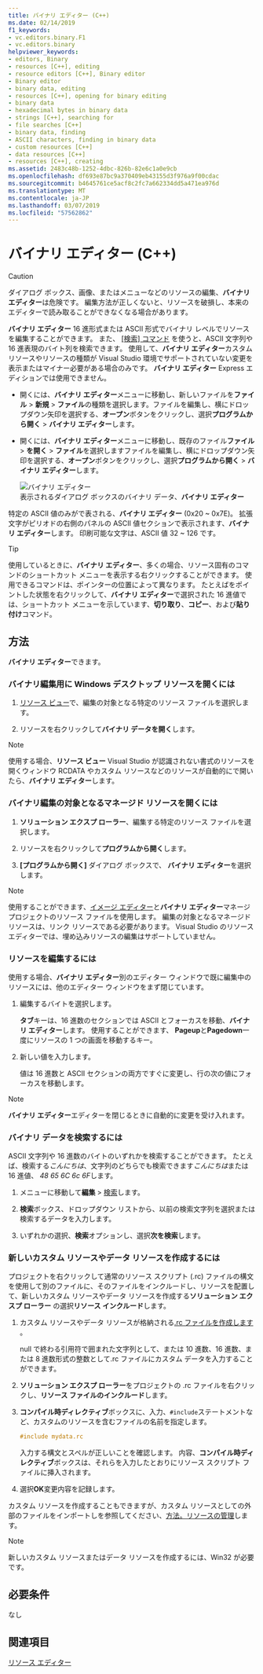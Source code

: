 ```yaml
---
title: バイナリ エディター (C++)
ms.date: 02/14/2019
f1_keywords:
- vc.editors.binary.F1
- vc.editors.binary
helpviewer_keywords:
- editors, Binary
- resources [C++], editing
- resource editors [C++], Binary editor
- Binary editor
- binary data, editing
- resources [C++], opening for binary editing
- binary data
- hexadecimal bytes in binary data
- strings [C++], searching for
- file searches [C++]
- binary data, finding
- ASCII characters, finding in binary data
- custom resources [C++]
- data resources [C++]
- resources [C++], creating
ms.assetid: 2483c48b-1252-4dbc-826b-82e6c1a0e9cb
ms.openlocfilehash: df693e87bc9a370409eb43155d3f976a9f00cdac
ms.sourcegitcommit: b4645761ce5acf8c2fc7a662334dd5a471ea976d
ms.translationtype: MT
ms.contentlocale: ja-JP
ms.lasthandoff: 03/07/2019
ms.locfileid: "57562862"
---
```

# <a name="binary-editor-c"></a>バイナリ エディター (C++)

> [!CAUTION]
> ダイアログ ボックス、画像、またはメニューなどのリソースの編集、**バイナリ エディター**は危険です。 編集方法が正しくないと、リソースを破損し、本来のエディターで読み取ることができなくなる場合があります。

**バイナリ エディター** 16 進形式または ASCII 形式でバイナリ レベルでリソースを編集することができます。 また、 [[検索] コマンド](/visualstudio/ide/reference/find-command) を使うと、ASCII 文字列や 16 進表現のバイト列を検索できます。 使用して、**バイナリ エディター**カスタム リソースやリソースの種類が Visual Studio 環境でサポートされていない変更を表示またはマイナー必要がある場合のみです。 **バイナリ エディター** Express エディションでは使用できません。

- 開くには、**バイナリ エディター**メニューに移動し、新しいファイルを**ファイル** > **新規** > **ファイル**の種類を選択します。ファイルを編集し、横にドロップダウン矢印を選択する、**オープン**ボタンをクリックし、選択**プログラムから開く** > **バイナリ エディター**します。

- 開くには、**バイナリ エディター**メニューに移動し、既存のファイル**ファイル** > **を開く** > **ファイル**を選択しますファイルを編集し、横にドロップダウン矢印を選択する、**オープン**ボタンをクリックし、選択**プログラムから開く** > **バイナリ エディター**します。

   ![バイナリ エディター](../mfc/media/vcbinaryeditor2.gif "vcBinaryEditor2")<br/>
   表示されるダイアログ ボックスのバイナリ データ、**バイナリ エディター**

特定の ASCII 値のみがで表される、**バイナリ エディター** (0x20 ~ 0x7E)。 拡張文字がピリオドの右側のパネルの ASCII 値セクションで表示されます、**バイナリ エディター**します。 印刷可能な文字は、ASCII 値 32 ~ 126 です。

> [!TIP]
> 使用しているときに、**バイナリ エディター**、多くの場合、リソース固有のコマンドのショートカット メニューを表示する右クリックすることができます。 使用できるコマンドは、ポインターの位置によって異なります。 たとえばをポイントした状態を右クリックして、**バイナリ エディター**で選択された 16 進値では、ショートカット メニューを示しています、**切り取り**、**コピー**、および**貼り付け**コマンド。

## <a name="how-to"></a>方法

**バイナリ エディター**できます。

### <a name="to-open-a-windows-desktop-resource-for-binary-editing"></a>バイナリ編集用に Windows デスクトップ リソースを開くには

1. [リソース ビュー](/windows/how-to-create-a-resource-script-file#create-resources)で、編集の対象となる特定のリソース ファイルを選択します。

1. リソースを右クリックして**バイナリ データを開く**します。

> [!NOTE]
> 使用する場合、**リソース ビュー** Visual Studio が認識されない書式のリソースを開くウィンドウ RCDATA やカスタム リソースなどのリソースが自動的にで開いたら、**バイナリ エディター**します。

### <a name="to-open-a-managed-resource-for-binary-editing"></a>バイナリ編集の対象となるマネージド リソースを開くには

1. **ソリューション エクスプ ローラー**、編集する特定のリソース ファイルを選択します。

1. リソースを右クリックして**プログラムから開く**します。

1. **[プログラムから開く]** ダイアログ ボックスで、 **バイナリ エディター**を選択します。

> [!NOTE]
> 使用することができます、[イメージ エディター](../windows/image-editor-for-icons.md)と**バイナリ エディター**マネージ プロジェクトのリソース ファイルを使用します。 編集の対象となるマネージド リソースは、リンク リソースである必要があります。 Visual Studio のリソース エディターでは、埋め込みリソースの編集はサポートしていません。

### <a name="to-edit-a-resource"></a>リソースを編集するには

使用する場合、**バイナリ エディター**別のエディター ウィンドウで既に編集中のリソースには、他のエディター ウィンドウをまず閉じています。

1. 編集するバイトを選択します。

   **タブ**キーは、16 進数のセクションでは ASCII とフォーカスを移動、**バイナリ エディター**します。 使用することができます、 **Pageup**と**Pagedown**一度にリソースの 1 つの画面を移動するキー。

1. 新しい値を入力します。

   値は 16 進数と ASCII セクションの両方ですぐに変更し、行の次の値にフォーカスを移動します。

> [!NOTE]
> **バイナリ エディター**エディターを閉じるときに自動的に変更を受け入れます。

### <a name="to-find-binary-data"></a>バイナリ データを検索するには

ASCII 文字列や 16 進数のバイトのいずれかを検索することができます。 たとえば、検索する*こんにちは*、文字列のどちらでも検索できます*こんにちは*または 16 進値、 *48 65 6C 6c 6F*します。

1. メニューに移動して**編集** > [検索](/visualstudio/ide/reference/find-command)します。

1. **検索**ボックス、ドロップダウン リストから、以前の検索文字列を選択または検索するデータを入力します。

1. いずれかの選択、**検索**オプションし、選択**次を検索**します。

### <a name="to-create-a-new-custom-or-data-resource"></a>新しいカスタム リソースやデータ リソースを作成するには

プロジェクトを右クリックして通常のリソース スクリプト (.rc) ファイルの構文を使用して別のファイルに、そのファイルをインクルードし、リソースを配置して、新しいカスタム リソースやデータ リソースを作成する**ソリューション エクスプ ローラー** の選択**リソース インクルード**します。

1. カスタム リソースやデータ リソースが格納される[.rc ファイルを作成します](../windows/how-to-create-a-resource-script-file.md) 。

   null で終わる引用符で囲まれた文字列として、または 10 進数、16 進数、または 8 進数形式の整数として.rc ファイルにカスタム データを入力することができます。

1. **ソリューション エクスプ ローラー**をプロジェクトの .rc ファイルを右クリックし、**リソース ファイルのインクルード**します。

1. **コンパイル時ディレクティブ**ボックスに、入力、`#include`ステートメントなど、カスタムのリソースを含むファイルの名前を指定します。

    ```cpp
    #include mydata.rc
    ```

   入力する構文とスペルが正しいことを確認します。 内容、**コンパイル時ディレクティブ**ボックスは、それらを入力したとおりにリソース スクリプト ファイルに挿入されます。

1. 選択**OK**変更内容を記録します。

カスタム リソースを作成することもできますが、カスタム リソースとしての外部のファイルをインポートしを参照してください、[方法。リソースの管理](../windows/how-to-import-and-export-resources.md)します。

> [!NOTE]
> 新しいカスタム リソースまたはデータ リソースを作成するには、Win32 が必要です。

## <a name="requirements"></a>必要条件

なし

## <a name="see-also"></a>関連項目

[リソース エディター](../windows/resource-editors.md)